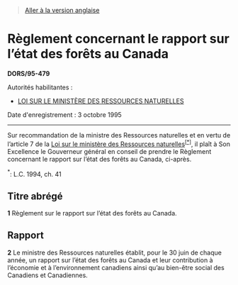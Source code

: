 > [Aller à la version anglaise](/en/Regulations/Statutory%20Orders%20and%20Regulations/95/479.md)

# Règlement concernant le rapport sur l’état des forêts au Canada

**DORS/95-479**

Autorités habilitantes : 
- [LOI SUR LE MINISTÈRE DES RESSOURCES NATURELLES](/fr/Lois/Lois%20du%20Canada/1994/ch.%2041.md)

Date d'enregistrement : 3 octobre 1995

----------

Sur recommandation de la ministre des Ressources naturelles et en vertu de l’article 7 de la [Loi sur le ministère des Ressources naturelles](/fr/Lois/Lois%20du%20Canada/1994/ch.%2041.md)<sup><a href='#footnote1star_f'>[*]</a></sup>, il plaît à Son Excellence le Gouverneur général en conseil de prendre le Règlement concernant le rapport sur l’état des forêts au Canada, ci-après.

<a name='footnote1star_f'><sup>*</sup></a>: L.C. 1994, ch. 41<br />




## Titre abrégé


**1** Règlement sur le rapport sur l’état des forêts au Canada.




## Rapport


**2** Le ministre des Ressources naturelles établit, pour le 30 juin de chaque année, un rapport sur l’état des forêts au Canada et leur contribution à l’économie et à l’environnement canadiens ainsi qu’au bien-être social des Canadiens et Canadiennes.


